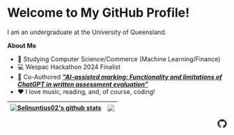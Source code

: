 # Welcome to My GitHub Profile!

I am an undergraduate at the University of Queensland.

**About Me**

- 🏫 Studying Computer Science/Commerce (Machine Learning/Finance)
- 💻 Wespac Hackathon 2024 Finalist
- 📜 Co-Authored [___"AI-assisted marking: Functionality and limitations of ChatGPT in written assessment evaluation"___](https://doi.org/10.14742/ajet.9463)
- ❤️ I love music, reading, and, of course, coding!

| <a href="https://github.com/Selinuntius02/github-readme-stats"><img align="center" src="https://github-readme-stats.vercel.app/api?username=Selinuntius02&show_icons=true&include_all_commits=true&theme=buefy&hide_border=true" alt="Selinuntius02's github stats" /></a> | <a href="https://github.com/Selinuntius02/github-readme-stats"><img align="center" src="https://github-readme-stats.vercel.app/api/top-langs/?username=Selinuntius02&layout=compact&theme=buefy&hide_border=true" /></a> |
| ------------- | ------------- |


<a href="https://github.com/selinuntius40">
  <img align="right" alt="Ryuto's GitHub Page" width="21px" src="images/github-mark.svg" />
</a>